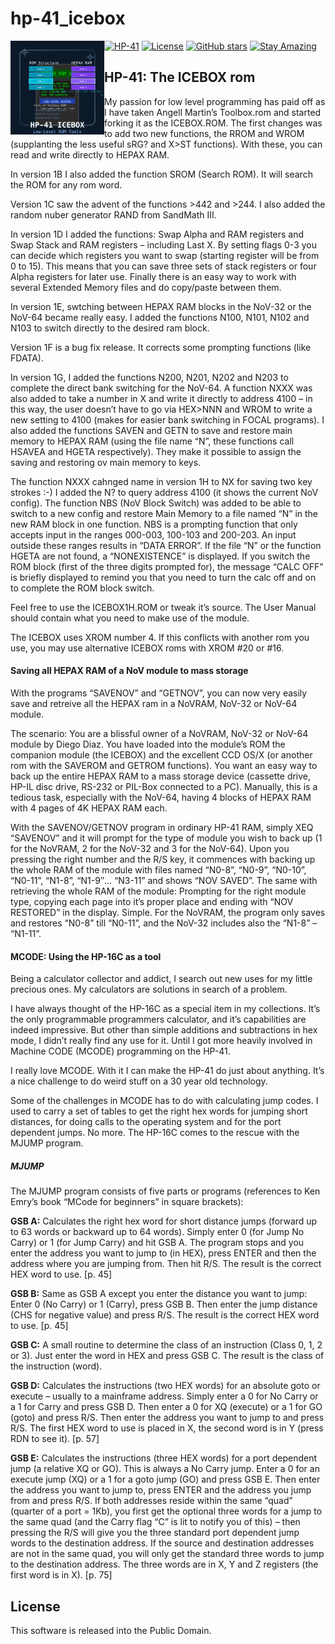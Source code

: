 # hp-41_icebox

<img src="img/hp41_icebox_logo.svg" align="left" width="150" height="150">

[![HP-41](https://img.shields.io/badge/HP--41-Calculator-orange)](https://en.wikipedia.org/wiki/HP-41C)
[![License](https://img.shields.io/badge/License-Public%20Domain-brightgreen.svg)](https://unlicense.org/)
[![GitHub stars](https://img.shields.io/github/stars/isene/hp-41_icebox.svg)](https://github.com/isene/hp-41_icebox/stargazers)
[![Stay Amazing](https://img.shields.io/badge/Stay-Amazing-blue.svg)](https://isene.org)

## HP-41: The ICEBOX rom

My passion for low level programming has paid off as I have taken Angell Martin’s Toolbox.rom and started forking it as the ICEBOX.ROM. The first changes was to add two new functions, the RROM and WROM (supplanting the less useful sRG? and X>ST functions). With these, you can read and write directly to HEPAX RAM.

In version 1B I also added the function SROM (Search ROM). It will search the ROM for any rom word.

Version 1C saw the advent of the functions >442 and >244. I also added the random nuber generator RAND from SandMath III.

In version 1D I added the functions: Swap Alpha and RAM registers and Swap Stack and RAM registers – including Last X. By setting flags 0-3 you can decide which registers you want to swap (starting register will be from 0 to 15). This means that you can save three sets of stack registers or four Alpha registers for later use. Finally there is an easy way to work with several Extended Memory files and do copy/paste between them.

In version 1E, swtching between HEPAX RAM blocks in the NoV-32 or the NoV-64 became really easy. I added the functions N100, N101, N102 and N103 to switch directly to the desired ram block.

Version 1F is a bug fix release. It corrects some prompting functions (like FDATA).

In version 1G, I added the functions N200, N201, N202 and N203 to complete the direct bank switching for the NoV-64. A function NXXX was also added to take a number in X and write it directly to address 4100 – in this way, the user doesn’t have to go via HEX>NNN and WROM to write a new setting to 4100 (makes for easier bank switching in FOCAL programs). I also added the functions SAVEN and GETN to save and restore main memory to HEPAX RAM (using the file name “N”, these functions call HSAVEA and HGETA respectively). They make it possible to assign the saving and restoring ov main memory to keys.

The function NXXX cahnged name in version 1H to NX for saving two key strokes :-) I added the N? to query address 4100 (it shows the current NoV config). The function NBS (NoV Block Switch) was added to be able to switch to a new config and restore Main Memory to a file named “N” in the new RAM block in one function. NBS is a prompting function that only accepts input in the ranges 000-003, 100-103 and 200-203. An input outside these ranges results in “DATA ERROR”. If the file “N” or the function HGETA are not found, a “NONEXISTENCE” is displayed. If you switch the ROM block (first of the three digits prompted for), the message “CALC OFF” is briefly displayed to remind you that you need to turn the calc off and on to complete the ROM block switch.

Feel free to use the ICEBOX1H.ROM or tweak it’s source. The User Manual should contain what you need to make use of the module.

The ICEBOX uses XROM number 4. If this conflicts with another rom you use, you may use alternative ICEBOX roms with XROM #20 or #16.

#### Saving all HEPAX RAM of a NoV module to mass storage

With the programs “SAVENOV” and “GETNOV”, you can now very easily save and retreive all the HEPAX ram in a NoVRAM, NoV-32 or NoV-64 module.

The scenario: You are a blissful owner of a NoVRAM, NoV-32 or NoV-64 module by Diego Diaz. You have loaded into the module’s ROM the companion module (the ICEBOX) and the excellent CCD OS/X (or another rom with the SAVEROM and GETROM functions). You want an easy way to back up the entire HEPAX RAM to a mass storage device (cassette drive, HP-IL disc drive, RS-232 or PIL-Box connected to a PC). Manually, this is a tedious task, especially with the NoV-64, having 4 blocks of HEPAX RAM with 4 pages of 4K HEPAX RAM each.

With the SAVENOV/GETNOV program in ordinary HP-41 RAM, simply XEQ “SAVENOV” and it will prompt for the type of module you wish to back up (1 for the NoVRAM, 2 for the NoV-32 and 3 for the NoV-64). Upon you pressing the right number and the R/S key, it commences with backing up the whole RAM of the module with files named “N0-8”, “N0-9”, “N0-10”, “N0-11”, “N1-8”, “N1-9″… “N3-11” and shows “NOV SAVED”. The same with retrieving the whole RAM of the module: Prompting for the right module type, copying each page into it’s proper place and ending with “NOV RESTORED” in the display. Simple. For the NoVRAM, the program only saves and restores “N0-8” till “N0-11”, and the NoV-32 includes also the “N1-8” – “N1-11”.

#### MCODE: Using the HP-16C as a tool

Being a calculator collector and addict, I search out new uses for my little precious ones. My calculators are solutions in search of a problem.

I have always thought of the HP-16C as a special item in my collections. It’s the only programmable programmers calculator, and it’s capabilities are indeed impressive. But other than simple additions and subtractions in hex mode, I didn’t really find any use for it. Until I got more heavily involved in Machine CODE (MCODE) programming on the HP-41.

I really love MCODE. With it I can make the HP-41 do just about anything. It’s a nice challenge to do weird stuff on a 30 year old technology.

Some of the challenges in MCODE has to do with calculating jump codes. I used to carry a set of tables to get the right hex words for jumping short distances, for doing calls to the operating system and for the port dependent jumps. No more. The HP-16C comes to the rescue with the MJUMP program.

##### MJUMP

The MJUMP program consists of five parts or programs (references to Ken Emry’s book “MCode for beginners” in square brackets):

**GSB A:** Calculates the right hex word for short distance jumps (forward up to 63 words or backward up to 64 words). Simply enter 0 (for Jump No Carry) or 1 (for Jump Carry) and hit GSB A. The program stops and you enter the address you want to jump to (in HEX), press ENTER and then the address where you are jumping from. Then hit R/S. The result is the correct HEX word to use. [p. 45]

**GSB B:** Same as GSB A except you enter the distance you want to jump: Enter 0 (No Carry) or 1 (Carry), press GSB B. Then enter the jump distance (CHS for negative value) and press R/S. The result is the correct HEX word to use. [p. 45]

**GSB C:** A small routine to determine the class of an instruction (Class 0, 1, 2 or 3). Just enter the word in HEX and press GSB C. The result is the class of the instruction (word).

**GSB D:** Calculates the instructions (two HEX words) for an absolute goto or execute – usually to a mainframe address. Simply enter a 0 for No Carry or a 1 for Carry and press GSB D. Then enter a 0 for XQ (execute) or a 1 for GO (goto) and press R/S. Then enter the address you want to jump to and press R/S. The first HEX word to use is placed in X, the second word is in Y (press RDN to see it). [p. 57]

**GSB E:** Calculates the instructions (three HEX words) for a port dependent jump (a relative XQ or GO). This is always a No Carry jump. Enter a 0 for an execute jump (XQ) or a 1 for a goto jump (GO) and press GSB E. Then enter the address you want to jump to, press ENTER and the address you jump from and press R/S. If both addresses reside within the same “quad” (quarter of a port = 1Kb), you first get the optional three words for a jump to the same quad (and the Carry flag “C” is lit to notify you of this) – then pressing the R/S will give you the three standard port dependent jump words to the destination address. If the source and destination addresses are not in the same quad, you will only get the standard three words to jump to the destination address. The three words are in X, Y and Z registers (the first word is in X). [p. 75]

## License
This software is released into the Public Domain.
